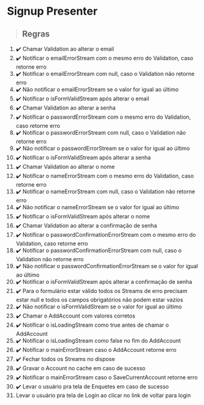 # Signup Presenter

> ## Regras
1. ✔️ Chamar Validation ao alterar o email
2. ✔️ Notificar o emailErrorStream com o mesmo erro do Validation, caso retorne erro
3. ✔️ Notificar o emailErrorStream com null, caso o Validation não retorne erro
4. ✔️ Não notificar o emailErrorStream se o valor for igual ao último
5. ✔️ Notificar o isFormValidStream após alterar o email
6. ✔️ Chamar Validation ao alterar a senha
7. ✔️ Notificar o passwordErrorStream com o mesmo erro do Validation, caso retorne erro
8. ✔️ Notificar o passwordErrorStream com null, caso o Validation não retorne erro
9. ✔️ Não notificar o passwordErrorStream se o valor for igual ao último
10. ✔️ Notificar o isFormValidStream após alterar a senha
11. ✔️ Chamar Validation ao alterar o nome
12. ✔️ Notificar o nameErrorStream com o mesmo erro do Validation, caso retorne erro
13. ✔️ Notificar o nameErrorStream com null, caso o Validation não retorne erro
14. ✔️ Não notificar o nameErrorStream se o valor for igual ao último
15. ✔️ Notificar o isFormValidStream após alterar o nome
16. ✔️  Chamar Validation ao alterar a confirmação de senha
17. ✔️  Notificar o passwordConfirmationErrorStream com o mesmo erro do Validation, caso retorne erro
18. ✔️  Notificar o passwordConfirmationErrorStream com null, caso o Validation não retorne erro
19. ✔️  Não notificar o passwordConfirmationErrorStream se o valor for igual ao último
20. ✔️  Notificar o isFormValidStream após alterar a confirmação de senha
21. ✔️ Para o formulário estar válido todos os Streams de erro precisam estar null e todos os campos obrigatórios não podem estar vazios
22. ✔️ Não notificar o isFormValidStream se o valor for igual ao último
23. ✔️ Chamar o AddAccount com valores corretos
24. ✔️ Notificar o isLoadingStream como true antes de chamar o AddAccount
25. ✔️ Notificar o isLoadingStream como false no fim do AddAccount
26. ✔️ Notificar o mainErrorStream caso o AddAccount retorne erro
27. ✔️ Fechar todos os Streams no dispose
28. ✔️ Gravar o Account no cache em caso de sucesso
29. ✔️ Notificar o mainErrorStream caso o SaveCurrentAccount retorne erro
30. ✔️ Levar o usuário pra tela de Enquetes em caso de sucesso
31. Levar o usuário pra tela de Login ao clicar no link de voltar para login